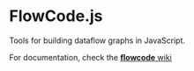 FlowCode.js
===========

Tools for building dataflow graphs in JavaScript.

For documentation, check the [**flowcode** wiki](https://github.com/kwaia/flowcode/wiki)
